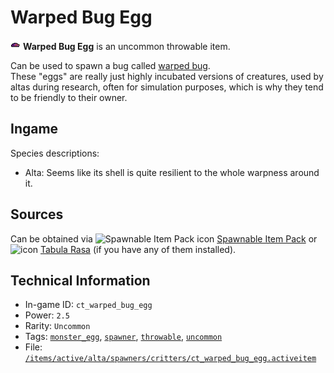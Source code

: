 # Warped Bug Egg

<img src="https://raw.githubusercontent.com/Ceterai/Enternia/main/items/active/alta/spawners/critters/ct_warped_bug_egg.png" alt="Warped Bug Egg icon" loading="lazy" width="auto" height="16px"/> **Warped Bug Egg** is an uncommon throwable item.

Can be used to spawn a bug called [warped bug](https://ceterai.github.io/MyEnternia/Wiki/warpedbug).  
These "eggs" are really just highly incubated versions of creatures, used by altas during research, often for simulation purposes, which is why they tend to be friendly to their owner.

## Ingame

Species descriptions:

- Alta: Seems like its shell is quite resilient to the whole warpness around it.

## Sources

Can be obtained via <img src="https://raw.githubusercontent.com/Silverfeelin/Starbound-SpawnableItemPack/master/interface/sip/iconSmall.png" alt="Spawnable Item Pack icon" width="18" height="14"/> [Spawnable Item Pack](https://steamcommunity.com/sharedfiles/filedetails/?id=733665104) or <img src="https://steamuserimages-a.akamaihd.net/ugc/263843960696222713/3EC9A7C005541F7D577EBCB8C5736B4EFC9973D6/" alt="icon" width="8" height="12"/> [Tabula Rasa](https://community.playstarbound.com/resources/the-tabula-rasa.3222/) (if you have any of them installed).

## Technical Information

- In-game ID: `ct_warped_bug_egg`
- Power: `2.5`
- Rarity: `Uncommon`
- Tags: [`monster_egg`](https://ceterai.github.io/MyEnternia/Wiki/Tags/MonsterEgg), [`spawner`](https://ceterai.github.io/MyEnternia/Wiki/Tags/Spawner), [`throwable`](https://ceterai.github.io/MyEnternia/Wiki/Tags/Throwable), [`uncommon`](https://ceterai.github.io/MyEnternia/Wiki/Tags/Uncommon)
- File: [`/items/active/alta/spawners/critters/ct_warped_bug_egg.activeitem`](https://github.com/Ceterai/Enternia/blob/main/items/active/alta/spawners/critters/ct_warped_bug_egg.activeitem)
